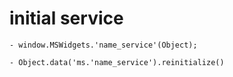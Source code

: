# initial service
```
- window.MSWidgets.'name_service'(Object);

- Object.data('ms.'name_service').reinitialize()

```